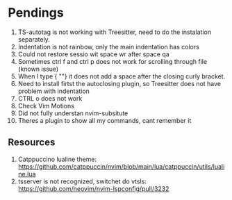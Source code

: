 # Pendings

1. TS-autotag is not working with Treesitter, need to do the instalation separately.
2. Indentation is not rainbow, only the main indentation has colors
3. Could not restore sessio wit space wr after space qa
4. Sometimes ctrl f and ctrl p does not work for scrolling through file (known issue)
5. When I type { ""} it does not add a space after the closing curly bracket.
6. Need to install firtst the autoclosing plugin, so Treesitter does not have problem with indentation
7. CTRL o does not work
8. Check Vim Motions
9. Did not fully understan nvim-subsitute
10. Theres a plugin to show all my commands, cant remember it

## Resources

1. Catppuccino lualine theme: https://github.com/catppuccin/nvim/blob/main/lua/catppuccin/utils/lualine.lua
2. tsserver is not recognized, switchet do vtsls: https://github.com/neovim/nvim-lspconfig/pull/3232
